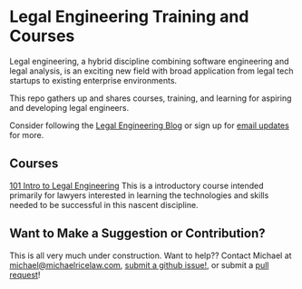 # Legal Engineering Training and Courses

Legal engineering, a hybrid discipline combining software engineering and legal analysis, is an exciting new field with broad application from legal tech startups to existing enterprise environments.

This repo gathers up and shares courses, training, and learning for aspiring and developing legal engineers.

Consider following the [Legal Engineering Blog](https://legalengineering.blog) or sign up for [email updates](http://eepurl.com/dDd9sv) for more.

## Courses

[101 Intro to Legal Engineering](./101-intro-to-legal-engineering.md) This is a introductory course intended primarily for lawyers interested in learning the technologies and skills needed to be successful in this nascent discipline.

## Want to Make a Suggestion or Contribution?

This is all very much under construction. Want to help?? Contact Michael at [michael@michaelricelaw.com](mailto:michael@michaelricelaw.com), [submit a github issue!](https://github.com/mrice/legal-engineering-course/issues/new), or submit a [pull request](https://github.com/mrice/legal-engineering-course/pulls)!
